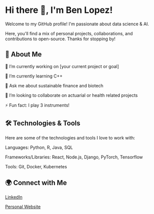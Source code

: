 # Hi there 👋, I'm Ben Lopez!

Welcome to my GitHub profile! I'm passionate about data science & AI.

Here, you'll find a mix of personal projects, collaborations, and contributions to open-source. Thanks for stopping by!

## 🚀 About Me

🔭 I’m currently working on [your current project or goal]

🌱 I’m currently learning C++

💬 Ask me about sustainable finance and biotech

👯 I’m looking to collaborate on actuarial or health related projects

⚡ Fun fact: I play 3 instruments!

## 🛠️ Technologies & Tools

Here are some of the technologies and tools I love to work with:

Languages: Python, R, Java, SQL

Frameworks/Libraries: React, Node.js, Django, PyTorch, Tensorflow

Tools: Git, Docker, Kubernetes

## 🌍 Connect with Me

[LinkedIn](https://www.linkedin.com/in/ben-lopez-ba-msc-15041a223/)


[Personal Website](https://ben-lopez-portfolio.netlify.app)
